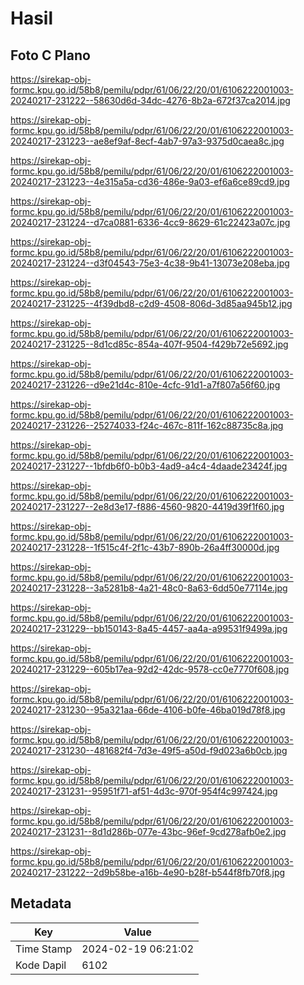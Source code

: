 # Hasil

## Foto C Plano

https://sirekap-obj-formc.kpu.go.id/58b8/pemilu/pdpr/61/06/22/20/01/6106222001003-20240217-231222--58630d6d-34dc-4276-8b2a-672f37ca2014.jpg

https://sirekap-obj-formc.kpu.go.id/58b8/pemilu/pdpr/61/06/22/20/01/6106222001003-20240217-231223--ae8ef9af-8ecf-4ab7-97a3-9375d0caea8c.jpg

https://sirekap-obj-formc.kpu.go.id/58b8/pemilu/pdpr/61/06/22/20/01/6106222001003-20240217-231223--4e315a5a-cd36-486e-9a03-ef6a6ce89cd9.jpg

https://sirekap-obj-formc.kpu.go.id/58b8/pemilu/pdpr/61/06/22/20/01/6106222001003-20240217-231224--d7ca0881-6336-4cc9-8629-61c22423a07c.jpg

https://sirekap-obj-formc.kpu.go.id/58b8/pemilu/pdpr/61/06/22/20/01/6106222001003-20240217-231224--d3f04543-75e3-4c38-9b41-13073e208eba.jpg

https://sirekap-obj-formc.kpu.go.id/58b8/pemilu/pdpr/61/06/22/20/01/6106222001003-20240217-231225--4f39dbd8-c2d9-4508-806d-3d85aa945b12.jpg

https://sirekap-obj-formc.kpu.go.id/58b8/pemilu/pdpr/61/06/22/20/01/6106222001003-20240217-231225--8d1cd85c-854a-407f-9504-f429b72e5692.jpg

https://sirekap-obj-formc.kpu.go.id/58b8/pemilu/pdpr/61/06/22/20/01/6106222001003-20240217-231226--d9e21d4c-810e-4cfc-91d1-a7f807a56f60.jpg

https://sirekap-obj-formc.kpu.go.id/58b8/pemilu/pdpr/61/06/22/20/01/6106222001003-20240217-231226--25274033-f24c-467c-811f-162c88735c8a.jpg

https://sirekap-obj-formc.kpu.go.id/58b8/pemilu/pdpr/61/06/22/20/01/6106222001003-20240217-231227--1bfdb6f0-b0b3-4ad9-a4c4-4daade23424f.jpg

https://sirekap-obj-formc.kpu.go.id/58b8/pemilu/pdpr/61/06/22/20/01/6106222001003-20240217-231227--2e8d3e17-f886-4560-9820-4419d39f1f60.jpg

https://sirekap-obj-formc.kpu.go.id/58b8/pemilu/pdpr/61/06/22/20/01/6106222001003-20240217-231228--1f515c4f-2f1c-43b7-890b-26a4ff30000d.jpg

https://sirekap-obj-formc.kpu.go.id/58b8/pemilu/pdpr/61/06/22/20/01/6106222001003-20240217-231228--3a5281b8-4a21-48c0-8a63-6dd50e77114e.jpg

https://sirekap-obj-formc.kpu.go.id/58b8/pemilu/pdpr/61/06/22/20/01/6106222001003-20240217-231229--bb150143-8a45-4457-aa4a-a99531f9499a.jpg

https://sirekap-obj-formc.kpu.go.id/58b8/pemilu/pdpr/61/06/22/20/01/6106222001003-20240217-231229--605b17ea-92d2-42dc-9578-cc0e7770f608.jpg

https://sirekap-obj-formc.kpu.go.id/58b8/pemilu/pdpr/61/06/22/20/01/6106222001003-20240217-231230--95a321aa-66de-4106-b0fe-46ba019d78f8.jpg

https://sirekap-obj-formc.kpu.go.id/58b8/pemilu/pdpr/61/06/22/20/01/6106222001003-20240217-231230--481682f4-7d3e-49f5-a50d-f9d023a6b0cb.jpg

https://sirekap-obj-formc.kpu.go.id/58b8/pemilu/pdpr/61/06/22/20/01/6106222001003-20240217-231231--95951f71-af51-4d3c-970f-954f4c997424.jpg

https://sirekap-obj-formc.kpu.go.id/58b8/pemilu/pdpr/61/06/22/20/01/6106222001003-20240217-231231--8d1d286b-077e-43bc-96ef-9cd278afb0e2.jpg

https://sirekap-obj-formc.kpu.go.id/58b8/pemilu/pdpr/61/06/22/20/01/6106222001003-20240217-231222--2d9b58be-a16b-4e90-b28f-b544f8fb70f8.jpg


## Metadata

| Key        | Value               |
| ---------- | ------------------- |
| Time Stamp | 2024-02-19 06:21:02 |
| Kode Dapil | 6102                |



